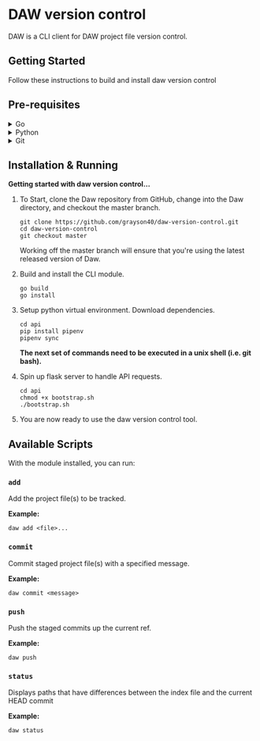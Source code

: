# DAW version control

DAW is a CLI client for DAW project file version control.

## Getting Started

Follow these instructions to build and install daw version control

## Pre-requisites

<details>
	<summary>Go</summary>

The CLI client is written and built with Golang. Download the latest version of Golang [here.](https://go.dev/doc/install)
</details>

<details>
	<summary>Python</summary>

Python is used to handle API requests and interface with the database. Download the latest version of Python [here.](https://www.python.org/downloads/)
</details>

<details>
	<summary>Git</summary>

Git is used to manage the codebase. Download the latest version of Git [here.](https://gitforwindows.org/)
</details>

## Installation & Running

**Getting started with daw version control...**

1. To Start, clone the Daw repository from GitHub, change into the Daw directory, and checkout the master branch.
    ```
    git clone https://github.com/grayson40/daw-version-control.git
    cd daw-version-control
    git checkout master
    ```
    Working off the master branch will ensure that you're using the latest released version of Daw.

2. Build and install the CLI module.
    ```
    go build
    go install
    ```

3. Setup python virtual environment. Download dependencies.
    ```
    cd api
    pip install pipenv
    pipenv sync
    ```
    **The next set of commands need to be executed in a unix shell (i.e. git bash).**

4. Spin up flask server to handle API requests.
    ```
    cd api
    chmod +x bootstrap.sh
    ./bootstrap.sh
    ```

5. You are now ready to use the daw version control tool.

## Available Scripts

With the module installed, you can run:

### `add`

Add the project file(s) to be tracked.

**Example:**
```
daw add <file>...
```
### `commit`

Commit staged project file(s) with a specified message.

**Example:**
```
daw commit <message>
```
### `push`

Push the staged commits up the current ref.

**Example:**
```
daw push
```

### `status`

Displays paths that have differences between the index file and the current HEAD commit

**Example:**
```
daw status
```
